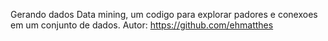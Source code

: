 Gerando dados
Data mining, um codigo para explorar padores e conexoes em um conjunto de dados.
Autor: https://github.com/ehmatthes